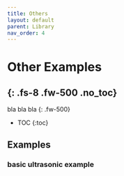 ```yaml
---
title: Others
layout: default
parent: Library
nav_order: 4
---
```


# Other Examples
{: .fs-8 .fw-500 .no_toc}
---

bla bla bla
{: .fw-500}

- TOC
{:toc}

## Examples

### basic ultrasonic example

[link_name]: https:://link